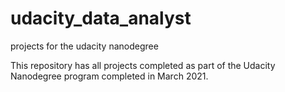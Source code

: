 # udacity_data_analyst
projects for the udacity nanodegree

This repository has all projects completed as part of the Udacity Nanodegree program completed in March 2021.
